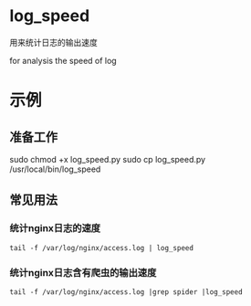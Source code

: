# log_speed
用来统计日志的输出速度

for analysis the speed of log


# 示例

## 准备工作
sudo chmod +x log_speed.py
sudo cp log_speed.py /usr/local/bin/log_speed


## 常见用法



### 统计nginx日志的速度
```tail -f /var/log/nginx/access.log | log_speed```

### 统计nginx日志含有爬虫的输出速度

```tail -f /var/log/nginx/access.log |grep spider |log_speed```
